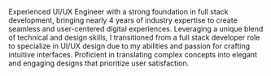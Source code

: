 Experienced UI/UX Engineer with a strong foundation in full stack development, bringing nearly 4 years of industry expertise to create seamless and user-centered digital experiences. Leveraging a unique blend of technical and design skills, I transitioned from a full stack
developer role to specialize in UI/UX design due to my abilities and passion for crafting intuitive interfaces. Proficient in translating complex concepts into elegant and engaging designs that prioritize user satisfaction.
